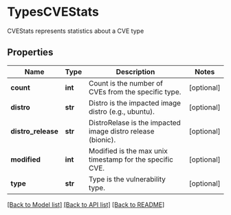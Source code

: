 # TypesCVEStats

CVEStats represents statistics about a CVE type

## Properties
Name | Type | Description | Notes
------------ | ------------- | ------------- | -------------
**count** | **int** | Count is the number of CVEs from the specific type.  | [optional] 
**distro** | **str** | Distro is the impacted image distro (e.g., ubuntu).  | [optional] 
**distro_release** | **str** | DistroRelase is the impacted image distro release (bionic).  | [optional] 
**modified** | **int** | Modified is the max unix timestamp for the specific CVE.  | [optional] 
**type** | **str** | Type is the vulnerability type.  | [optional] 

[[Back to Model list]](../README.md#documentation-for-models) [[Back to API list]](../README.md#documentation-for-api-endpoints) [[Back to README]](../README.md)


